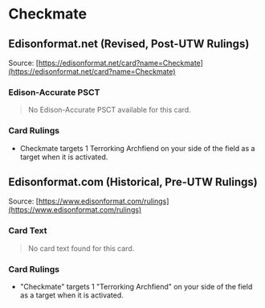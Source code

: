 # Checkmate

## Edisonformat.net (Revised, Post-UTW Rulings)

Source: [https://edisonformat.net/card?name=Checkmate](https://edisonformat.net/card?name=Checkmate)

### Edison-Accurate PSCT

> No Edison-Accurate PSCT available for this card.

### Card Rulings

*   Checkmate targets 1 Terrorking Archfiend on your side of the field as a target when it is activated.


## Edisonformat.com (Historical, Pre-UTW Rulings)

Source: [https://www.edisonformat.com/rulings](https://www.edisonformat.com/rulings)

### Card Text

> No card text found for this card.

### Card Rulings

*   "Checkmate" targets 1 "Terrorking Archfiend" on your side of the field as a target when it is activated.



